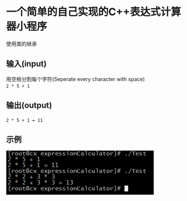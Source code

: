 # 一个简单的自己实现的C++表达式计算器小程序  
使用类的继承

## 输入(input)  
用空格分割每个字符(Seperate every character with space)  
`2 * 5 + 1`
## 输出(output)  
`2 * 5 + 1 = 11`

## 示例  
![效果示意图(demo)](https://github.com/dabao085/SimpleExpressionCalculatorCpp/blob/master/Image/example.png)  
